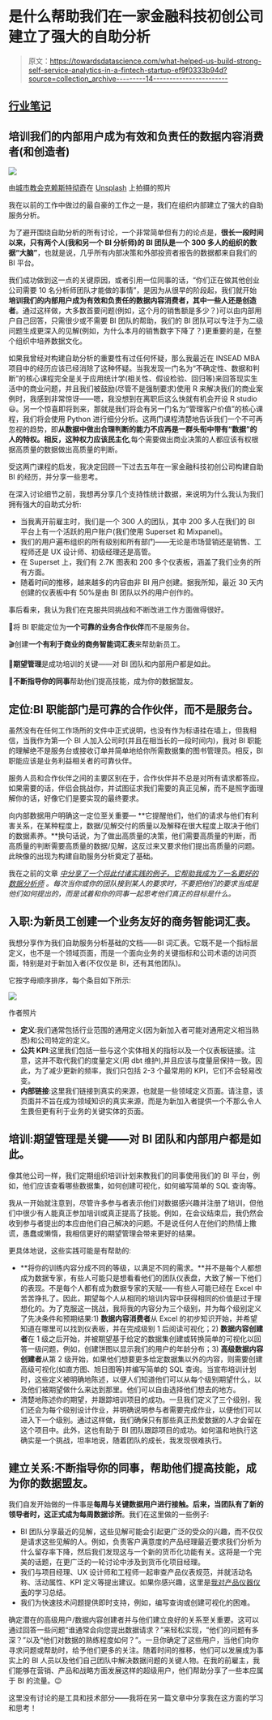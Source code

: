 # 是什么帮助我们在一家金融科技初创公司建立了强大的自助分析

> 原文：<https://towardsdatascience.com/what-helped-us-build-strong-self-service-analytics-in-a-fintech-startup-ef9f0333b94d?source=collection_archive---------14----------------------->

## [行业笔记](https://towardsdatascience.com/tagged/notes-from-industry)

## 培训我们的内部用户成为有效和负责任的数据内容消费者(和创造者)

![](img/3c23dbaf7831989096c1d1f7e18f1f38.png)

由[城市教会克赖斯特彻奇](https://unsplash.com/@citychurchchristchurch?utm_source=unsplash&utm_medium=referral&utm_content=creditCopyText)在 [Unsplash](https://unsplash.com/s/photos/self-serve-food?utm_source=unsplash&utm_medium=referral&utm_content=creditCopyText) 上拍摄的照片

我在以前的工作中做过的最自豪的工作之一是，我们在组织内部建立了强大的自助服务分析。

为了避开围绕自助分析的所有讨论，一个非常简单但有力的论点是，**很长一段时间以来，只有两个人(我和另一个 BI 分析师)的 BI 团队是一个 300 多人的组织的数据“大脑”**，也就是说，几乎所有内部决策和外部投资者报告的数据都来自我们的 BI 平台。

我们成功做到这一点的关键原因，或者引用一位同事的话，“你们正在做其他创业公司需要 10 名分析师团队才能做的事情”，是因为从很早的阶段起，我们就开始**培训我们的内部用户成为有效和负责任的数据内容消费者，其中一些人还是创造者**。通过这样做，大多数首要问题(例如，这个月的销售额是多少？)可以由内部用户自己回答，只需很少或不需要 BI 团队的帮助，我们的 BI 团队可以专注于为二级问题生成更深入的见解(例如，为什么本月的销售数字下降了？)更重要的是，在整个组织中培养数据文化。

如果我曾经对构建自助分析的重要性有过任何怀疑，那么我最近在 INSEAD MBA 项目中的经历应该已经消除了这种怀疑。当我发现一门名为“不确定性、数据和判断”的核心课程完全是关于应用统计学(相关性、假设检验、回归等)来回答现实生活中的商业问题，并且我们被鼓励(尽管不是强制要求)使用 R 来解决我们的商业案例时，我感到非常惊讶——嗯，我没想到在离职后这么快就有机会开设 R studio😃。另一个惊喜即将到来，那就是我们将会有另一门名为“管理客户价值”的核心课程，我们将会使用 Python 进行细分分析。这两门课程清楚地告诉我们一个不可再忽视的趋势，即**从数据中做出合理判断的能力不应再是一群头衔中带有“数据”的人的特权。相反，这种权力应该民主化**,每个需要做出商业决策的人都应该有权根据高质量的数据做出高质量的判断。

受这两门课程的启发，我决定回顾一下过去五年在一家金融科技初创公司构建自助 BI 的经历，并分享一些思考。

在深入讨论细节之前，我想再分享几个支持性统计数据，来说明为什么我认为我们拥有强大的自助式分析:

*   当我离开前雇主时，我们是一个 300 人的团队，其中 200 多人在我们的 BI 平台上有一个活跃的用户账户(我们使用 Superset 和 Mixpanel)。
*   我们的用户遍布组织的所有级别和所有部门——无论是市场营销还是销售、工程师还是 UX 设计师、初级经理还是高管。
*   在 Superset 上，我们有 2.7K 图表和 200 多个仪表板，涵盖了我们业务的所有方面。
*   随着时间的推移，越来越多的内容由非 BI 用户创建。据我所知，最近 30 天内创建的仪表板中有 50%是由 BI 团队以外的用户创作的。

事后看来，我认为我们在克服共同挑战和不断改进工作方面做得很好。

📍将 BI 职能定位为**一个可靠的业务合作伙伴**而不是服务台。

🎬创建**一个有利于商业的商务智能词汇表**来帮助新员工。

👟**期望管理**是成功培训的关键——对 BI 团队和内部用户都是如此。

🌱**不断指导你的同事**帮助他们提高技能，成为你的数据盟友。

## 定位:BI 职能部门是可靠的合作伙伴，而不是服务台。

虽然没有在任何工作场所的文件中正式说明，也没有作为标语挂在墙上，但我相信，当我作为第一个 BI 人加入公司时(并且在相当长的一段时间内)，我对 BI 职能的理解绝不是服务台或接收订单并简单地给你所需数据集的图书管理员。相反，BI 职能应该是业务利益相关者的可靠伙伴。

服务人员和合作伙伴之间的主要区别在于，合作伙伴并不总是对所有请求都答应。如果需要的话，伴侣会挑战你，并试图征求我们需要的真正见解，而不是照字面理解你的话，好像它们是要实现的最终要求。

向内部数据用户明确这一定位至关重要— **它提醒他们，他们的请求与他们有利害关系，在某种程度上，数据/见解交付的质量以及解释在很大程度上取决于他们的数据素养。**换句话说，为了做出高质量的决策，他们需要高质量的判断，而高质量的判断需要高质量的数据/见解，这反过来又要求他们提出高质量的问题。此映像的出现为构建自助服务分析奠定了基础。

我在之前的文章 [*中分享了一个将此付诸实践的例子，它帮助我成为了一名更好的数据分析师*](/what-helped-me-become-a-better-data-analyst-92cff70c5e10) *。每次当你或你的团队接到某人的要求时，不要把他们的要求当成是他们如何提出的，而是试着和你的同事一起思考他们真正的目标是什么。*

## 入职:为新员工创建一个业务友好的商务智能词汇表。

我想分享作为我们自助服务分析基础的文档——BI 词汇表。它既不是一个指标层定义，也不是一个领域页面，而是一个面向业务的关键指标和公司术语的访问页面，特别是对于新加入者(不仅仅是 BI，还有其他团队)。

它按字母顺序排序，每个条目如下所示:

![](img/af478e266e129eefda8535e1cfe0cd10.png)

作者照片

*   **定义**:我们通常包括行业范围的通用定义(因为新加入者可能对通用定义相当熟悉)和公司特定的定义。
*   **公共 KPI**:这里我们包括一些与这个实体相关的指标以及一个仪表板链接。注意，这并不取代我们的度量定义(用 dbt 维护),并且应该与度量层保持一致。因此，为了减少更新的频率，我们只包括 2-3 个最常用的 KPI，它们不会轻易改变。
*   **内部链接**:这里我们链接到真实的来源，也就是一些领域定义页面。请注意，该页面并不旨在成为领域知识的真实来源，而是为新加入者提供一个不那么令人生畏但更有利于业务的关键实体的页面。

## 培训:期望管理是关键——对 BI 团队和内部用户都是如此。

像其他公司一样，我们定期组织培训计划来教我们的同事使用我们的 BI 平台，例如，他们应该查看哪些数据集，如何创建可视化，如何编写简单的 SQL 查询等。

我从一开始就注意到，尽管许多参与者表示他们对数据感兴趣并注册了培训，但他们中很少有人能真正参加培训或真正提高了技能。例如，在会议结束后，我仍然会收到参与者提出的本应由他们自己解决的问题。不是说任何人在他们的热情上撒谎，愚蠢或懒惰，我相信更好的期望管理会带来更好的结果。

更具体地说，这些实践可能是有帮助的:

*   **将你的训练内容分成不同的等级，以满足不同的需求。**并不是每个人都想成为数据专家，有些人可能只是想看看他们的团队仪表盘，大致了解一下他们的表现。不是每个人都有成为数据专家的天赋——有些人可能已经在 Excel 中苦苦挣扎了。因此，期望每个人从相同的培训内容中获得相同的价值是过于理想化的。为了克服这一挑战，我将我的内容分为三个级别，并为每个级别定义了先决条件和预期结果:1) **数据内容消费者**从 Excel 的初步知识开始，并希望知道在哪里可以找到仪表板，并在完成级别 1 后阅读可视化；2) **数据内容创建者**在 1 级之后开始，并被期望基于给定的数据集创建或转换简单的可视化以回答一级问题，例如，创建饼图以显示我们的用户的年龄分布；3) **高级数据内容创建者**从第 2 级开始，如果他们想要更多给定数据集以外的内容，则需要创建高级可视化(如直方图、旭日图等)并编写简单的 SQL 查询。当宣布培训计划时，这些定义被明确地陈述，以便人们知道他们可以从每个级别期望什么，以及他们被期望做什么来达到那里。他们可以自由选择他们想去的地方。
*   清楚地陈述你的期望，并跟踪培训项目的成功。一旦我们定义了三个级别，我们还会为每个级别设计作业，并明确说明参与者需要完成作业，以便他们可以进入下一个级别。通过这样做，我们确保只有那些真正热爱数据的人才会留在这个项目中。此外，这也有助于 BI 团队跟踪项目的成功。如何温和地执行这确实是一个挑战，坦率地说，随着团队的成长，我发现很难执行。

## 建立关系:不断指导你的同事，帮助他们提高技能，成为你的数据盟友。

我们自发开始做的一件事是**每周与关键数据用户进行接触。后来，当团队有了新的领导者时，这正式成为每周数据诊所**。我们在这里做的一些例子:

*   BI 团队分享最近的见解，这些见解可能会引起更广泛的受众的兴趣，而不仅仅是请求这些见解的人。例如，负责客户满意度的产品经理最近要求我们分析为什么留存率下降，然后我们发现这与一个新的货币化功能有关。这将是一个完美的话题，在更广泛的一轮讨论中涉及到货币化项目经理。
*   我们与项目经理、UX 设计师和工程师一起审查产品仪表规范，并就活动名称、活动属性、KPI 定义等提出建议。如果你感兴趣，这里是[我对产品仪器仪表](https://bootcamp.uxdesign.cc/my-5-takeaways-for-effective-product-instrumentation-1f36e9596c3e)的学习总结。
*   我们为快速技术问题提供即时支持，例如，编写查询或创建可视化的困难。

确定潜在的高级用户/数据内容创建者并与他们建立良好的关系至关重要。这可以通过回答一些问题“谁通常会向您提出数据请求？”来轻松实现，“他们的问题有多深？”以及“他们对数据的熟练程度如何？”。一旦你确定了这些用户，当他们向你寻求问题或帮助时，给予他们更多的关注。随着时间的推移，他们可以发展成为事实上的 BI 人员以及他们自己团队中解决数据问题的关键人物。在我的前雇主，我们能够在营销、产品和战略方面发展这样的超级用户，他们帮助分享了一些本应属于 BI 的流量。😉

这里没有讨论的是工具和技术部分——我将在另一篇文章中分享我在这方面的学习和思考！